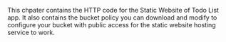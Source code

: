 This chpater contains the HTTP code for the Static Website of Todo List app.
It also contains the bucket policy you can download and modify to configure your bucket with public access for the static website hosting service to work.
